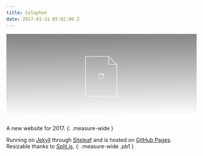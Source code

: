 ```yaml
---
title: Colophon
date: 2017-01-31 05:02:00 Z
---
```


![](/uploads/trevorcarr-dot-info-website.png)

A new website for 2017.
{: .measure-wide }

Running on <span class="link dim out">[Jekyll](https://jekyllrb.com/)</span> through <span class="link dim out">[Siteleaf](https://www.siteleaf.com/)</span> and is hosted on <span class="link dim out">[GitHub Pages](https://pages.github.com/)</span>. Resizable thanks to <span class="link dim out">[Split.js](https://nathancahill.github.io/Split.js/)</span>.
{: .measure-wide .pb1 }
